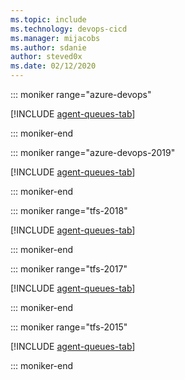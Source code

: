 ```yaml
---
ms.topic: include
ms.technology: devops-cicd
ms.manager: mijacobs
ms.author: sdanie
author: steved0x
ms.date: 02/12/2020
---
```


::: moniker range="azure-devops"

[!INCLUDE [agent-queues-tab](agent-queues-tab/agent-queues-tab.md)]

::: moniker-end

::: moniker range="azure-devops-2019"

[!INCLUDE [agent-queues-tab](agent-queues-tab/agent-queues-tab-server-2019.md)]

::: moniker-end

::: moniker range="tfs-2018"

[!INCLUDE [agent-queues-tab](agent-queues-tab/agent-queues-tab-tfs-2018.md)]

::: moniker-end

::: moniker range="tfs-2017"

[!INCLUDE [agent-queues-tab](agent-queues-tab/agent-queues-tab-tfs-2017.md)]

::: moniker-end

::: moniker range="tfs-2015"

[!INCLUDE [agent-queues-tab](agent-queues-tab/agent-queues-tab-tfs-2015.md)]

::: moniker-end
